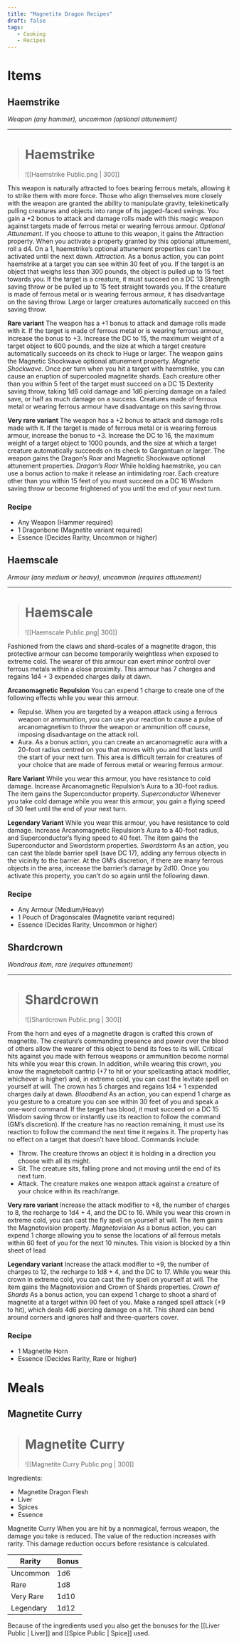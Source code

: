 ```yaml
---
title: "Magnetite Dragon Recipes"
draft: false
tags:
   - Cooking
   - Recipes
---
```

# Items
## Haemstrike
*Weapon (any hammer), uncommon (optional attunement)*

---
> # Haemstrike
> ![[Haemstrike Public.png | 300]]

This weapon is naturally attracted to foes bearing ferrous metals, allowing it to strike them with more force. Those who align themselves more closely with the weapon are granted the ability to manipulate gravity, telekinetically pulling creatures and objects into range of its jagged-faced swings. You gain a +2 bonus to attack and damage rolls made with this magic weapon against targets made of ferrous metal or wearing ferrous armour. 
*Optional Attunement.* 
If you choose to attune to this weapon, it gains the Attraction property. When you activate a property granted by this optional attunement, roll a d4. On a 1, haemstrike’s optional attunement properties can’t be activated until the next dawn. 
*Attraction.*
As a bonus action, you can point haemstrike at a target you can see within 30 feet of you. If the target is an object that weighs less than 300 pounds, the object is pulled up to 15 feet towards you. If the target is a creature, it must succeed on a DC 13 Strength saving throw or be pulled up to 15 feet straight towards you. If the creature is made of ferrous metal or is wearing ferrous armour, it has disadvantage on the saving throw. Large or larger creatures automatically succeed on this saving throw.

**Rare variant**
The weapon has a +1 bonus to attack and damage rolls made with it. If the target is made of ferrous metal or is wearing ferrous armour, increase the bonus to +3. Increase the DC to 15, the maximum weight of a target object to 600 pounds, and the size at which a target creature automatically succeeds on its check to Huge or larger. The weapon gains the Magnetic Shockwave optional attunement property. 
*Magnetic Shockwave.*
Once per turn when you hit a target with haemstrike, you can cause an eruption of supercooled magnetite shards. Each creature other than you within 5 feet of the target must succeed on a DC 15 Dexterity saving throw, taking 1d6 cold damage and 1d6 piercing damage on a failed save, or half as much damage on a success. Creatures made of ferrous metal or wearing ferrous armour have disadvantage on this saving throw.

**Very rare variant** 
The weapon has a +2 bonus to attack and damage rolls made with it. If the target is made of ferrous metal or is wearing ferrous armour, increase the bonus to +3. Increase the DC to 16, the maximum weight of a target object to 1000 pounds, and the size at which a target creature automatically succeeds on its check to Gargantuan or larger. The weapon gains the Dragon’s Roar and Magnetic Shockwave optional attunement properties. 
*Dragon’s Roar*
While holding haemstrike, you can use a bonus action to make it release an intimidating roar. Each creature other than you within 15 feet of you must succeed on a DC 16 Wisdom saving throw or become frightened of you until the end of your next turn.

### Recipe
- Any Weapon (Hammer required)
- 1 Dragonbone (Magnetite variant required)
- Essence (Decides Rarity, Uncommon or higher)

## Haemscale
*Armour (any medium or heavy), uncommon (requires attunement)*
___
> # Haemscale
> ![[Haemscale Public.png| 300]]

Fashioned from the claws and shard-scales of a magnetite dragon, this protective armour can become temporarily weightless when exposed to extreme cold. The wearer of this armour can exert minor control over ferrous metals within a close proximity. This armour has 7 charges and regains 1d4 + 3 expended charges daily at dawn.

**Arcanomagnetic Repulsion** 
You can expend 1 charge to create one of the following effects while you wear this armour.
- Repulse. When you are targeted by a weapon attack using a ferrous weapon or ammunition, you can use your reaction to cause a pulse of arcanomagnetism to throw the weapon or ammunition off course, imposing disadvantage on the attack roll. 
- Aura. As a bonus action, you can create an arcanomagnetic aura with a 20-foot radius centred on you that moves with you and that lasts until the start of your next turn. This area is difficult terrain for creatures of your choice that are made of ferrous metal or wearing ferrous armour.

**Rare Variant** 
While you wear this armour, you have resistance to cold damage. Increase Arcanomagnetic Repulsion’s Aura to a 30-foot radius. The item gains the Superconductor property. 
*Superconductor*
Whenever you take cold damage while you wear this armour, you gain a flying speed of 30 feet until the end of your next turn.

**Legendary Variant**
While you wear this armour, you have resistance to cold damage. Increase Arcanomagnetic Repulsion’s Aura to a 40-foot radius, and Superconductor’s flying speed to 40 feet. The item gains the Superconductor and Swordstorm properties. 
*Swordstorm*
As an action, you can cast the blade barrier spell (save DC 17), adding any ferrous objects in the vicinity to the barrier. At the GM’s discretion, if there are many ferrous objects in the area, increase the barrier’s damage by 2d10. Once you activate this property, you can’t do so again until the following dawn.

### Recipe
- Any Armour (Medium/Heavy)
- 1 Pouch of Dragonscales (Magnetite variant required)
- Essence (Decides Rarity, Uncommon or higher)

## Shardcrown
*Wondrous item, rare (requires attunement)*
___
> # Shardcrown
> ![[Shardcrown Public.png | 300]]

From the horn and eyes of a magnetite dragon is crafted this crown of magnetite. The creature’s commanding presence and power over the blood of others allow the wearer of this object to bend its foes to its will. Critical hits against you made with ferrous weapons or ammunition become normal hits while you wear this crown. In addition, while wearing this crown, you know the magnetobolt cantrip (+7 to hit or your spellcasting attack modifier, whichever is higher) and, in extreme cold, you can cast the levitate spell on yourself at will. 
The crown has 5 charges and regains 1d4 + 1 expended charges daily at dawn. 
*Bloodbend*
As an action, you can expend 1 charge as you gesture to a creature you can see within 30 feet of you and speak a one-word command. If the target has blood, it must succeed on a DC 15 Wisdom saving throw or instantly use its reaction to follow the command (GM’s discretion). If the creature has no reaction remaining, it must use its reaction to follow the command the next time it regains it. The property has no effect on a target that doesn’t have blood. Commands include: 
- Throw. The creature throws an object it is holding in a direction you choose with all its might. 
- Sit. The creature sits, falling prone and not moving until the end of its next turn. 
- Attack. The creature makes one weapon attack against a creature of your choice within its reach/range.

**Very rare variant**
Increase the attack modifier to +8, the number of charges to 8, the recharge to 1d4 + 4, and the DC to 16. While you wear this crown in extreme cold, you can cast the fly spell on yourself at will. The item gains the Magnetovision property. 
*Magnetovision*
As a bonus action, you can expend 1 charge allowing you to sense the locations of all ferrous metals within 60 feet of you for the next 10 minutes. This vision is blocked by a thin sheet of lead

**Legendary variant**
Increase the attack modifier to +9, the number of charges to 12, the recharge to 1d8 + 4, and the DC to 17. While you wear this crown in extreme cold, you can cast the fly spell on yourself at will. The item gains the Magnetovision and Crown of Shards properties. 
*Crown of Shards* 
As a bonus action, you can expend 1 charge to shoot a shard of magnetite at a target within 90 feet of you. Make a ranged spell attack (+9 to hit), which deals 4d6 piercing damage on a hit. This shard can bend around corners and ignores half and three-quarters cover.

### Recipe
- 1 Magnetite Horn
- Essence (Decides Rarity, Rare or higher)

# Meals
## Magnetite Curry
> # Magnetite Curry
> ![[Magnetite Curry Public.png | 300]]

Ingredients: 
- Magnetite Dragon Flesh
- Liver
- Spices
- Essence

Magnetite Curry 
When you are hit by a nonmagical, ferrous weapon, the damage you take is reduced. The value of the reduction increases with rarity. This damage reduction occurs before resistance is calculated.

| Rarity    | Bonus |
| --------- | ----- |
| Uncommon  | 1d6   |
| Rare      | 1d8   |
| Very Rare | 1d10  |
| Legendary | 1d12  |

Because of the ingredients used you also get the bonuses for the [[Liver Public | Liver]] and [[Spice Public | Spice]] used. 